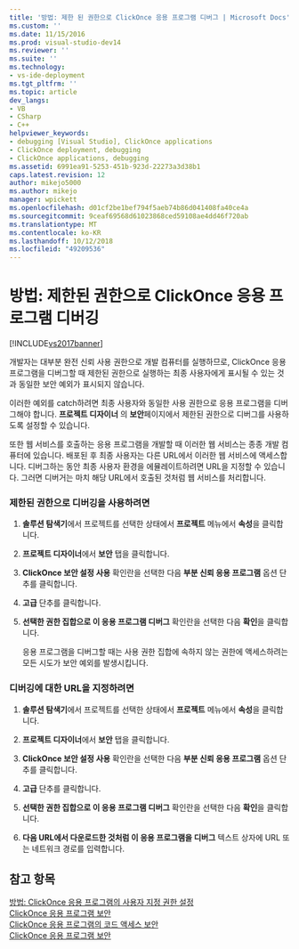 ```yaml
---
title: '방법: 제한 된 권한으로 ClickOnce 응용 프로그램 디버그 | Microsoft Docs'
ms.custom: ''
ms.date: 11/15/2016
ms.prod: visual-studio-dev14
ms.reviewer: ''
ms.suite: ''
ms.technology:
- vs-ide-deployment
ms.tgt_pltfrm: ''
ms.topic: article
dev_langs:
- VB
- CSharp
- C++
helpviewer_keywords:
- debugging [Visual Studio], ClickOnce applications
- ClickOnce deployment, debugging
- ClickOnce applications, debugging
ms.assetid: 6991ea91-5253-451b-923d-22273a3d38b1
caps.latest.revision: 12
author: mikejo5000
ms.author: mikejo
manager: wpickett
ms.openlocfilehash: d01cf2be1bef794f5aeb74b86d041408fa40ce4a
ms.sourcegitcommit: 9ceaf69568d61023868ced59108ae4dd46f720ab
ms.translationtype: MT
ms.contentlocale: ko-KR
ms.lasthandoff: 10/12/2018
ms.locfileid: "49209536"
---
```

# <a name="how-to-debug-a-clickonce-application-with-restricted-permissions"></a>방법: 제한된 권한으로 ClickOnce 응용 프로그램 디버깅
[!INCLUDE[vs2017banner](../includes/vs2017banner.md)]

개발자는 대부분 완전 신뢰 사용 권한으로 개발 컴퓨터를 실행하므로, ClickOnce 응용 프로그램을 디버그할 때 제한된 권한으로 실행하는 최종 사용자에게 표시될 수 있는 것과 동일한 보안 예외가 표시되지 않습니다.  
  
 이러한 예외를 catch하려면 최종 사용자와 동일한 사용 권한으로 응용 프로그램을 디버그해야 합니다. **프로젝트 디자이너** 의 **보안**페이지에서 제한된 권한으로 디버그를 사용하도록 설정할 수 있습니다.  
  
 또한 웹 서비스를 호출하는 응용 프로그램을 개발할 때 이러한 웹 서비스는 종종 개발 컴퓨터에 있습니다. 배포된 후 최종 사용자는 다른 URL에서 이러한 웹 서비스에 액세스합니다. 디버그하는 동안 최종 사용자 환경을 에뮬레이트하려면 URL을 지정할 수 있습니다. 그러면 디버거는 마치 해당 URL에서 호출된 것처럼 웹 서비스를 처리합니다.  
  
### <a name="to-enable-debugging-with-restricted-permissions"></a>제한된 권한으로 디버깅을 사용하려면  
  
1.  **솔루션 탐색기**에서 프로젝트를 선택한 상태에서 **프로젝트** 메뉴에서 **속성**을 클릭합니다.  
  
2.  **프로젝트 디자이너**에서 **보안** 탭을 클릭합니다.  
  
3.  **ClickOnce 보안 설정 사용** 확인란을 선택한 다음 **부분 신뢰 응용 프로그램** 옵션 단추를 클릭합니다.  
  
4.  **고급** 단추를 클릭합니다.  
  
5.  **선택한 권한 집합으로 이 응용 프로그램 디버그** 확인란을 선택한 다음 **확인**을 클릭합니다.  
  
     응용 프로그램을 디버그할 때는 사용 권한 집합에 속하지 않는 권한에 액세스하려는 모든 시도가 보안 예외를 발생시킵니다.  
  
### <a name="to-specify-a-url-for-debugging"></a>디버깅에 대한 URL을 지정하려면  
  
1.  **솔루션 탐색기**에서 프로젝트를 선택한 상태에서 **프로젝트** 메뉴에서 **속성**을 클릭합니다.  
  
2.  **프로젝트 디자이너**에서 **보안** 탭을 클릭합니다.  
  
3.  **ClickOnce 보안 설정 사용** 확인란을 선택한 다음 **부분 신뢰 응용 프로그램** 옵션 단추를 클릭합니다.  
  
4.  **고급** 단추를 클릭합니다.  
  
5.  **선택한 권한 집합으로 이 응용 프로그램 디버그** 확인란을 선택한 다음 **확인**을 클릭합니다.  
  
6.  **다음 URL에서 다운로드한 것처럼 이 응용 프로그램을 디버그** 텍스트 상자에 URL 또는 네트워크 경로를 입력합니다.  
  
## <a name="see-also"></a>참고 항목  
 [방법: ClickOnce 응용 프로그램의 사용자 지정 권한 설정](../deployment/how-to-set-custom-permissions-for-a-clickonce-application.md)   
 [ClickOnce 응용 프로그램 보안](../deployment/securing-clickonce-applications.md)   
 [ClickOnce 응용 프로그램의 코드 액세스 보안](../deployment/code-access-security-for-clickonce-applications.md)   
 [ClickOnce 응용 프로그램 보안](../deployment/securing-clickonce-applications.md)



